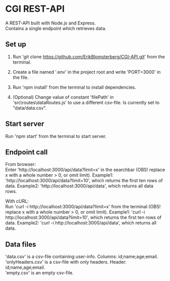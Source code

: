 # CGI REST-API

A REST-API built with Node.js and Express.  
Contains a single endpoint which retrieves data.

## Set up

1. Run 'git clone https://github.com/ErikBlomsterberg/CGI-API.git' from the terminal.

2. Create a file named '.env' in the project root and write 'PORT=3000' in the file.

3. Run 'npm install' from the terminal to install dependencies.

4. (Optional) Change value of constant 'filePath' in 'src\routes\dataRoutes.js' to use a different csv-file. Is currently set to "data/data.csv".

## Start server

Run 'npm start' from the terminal to start server.

## Endpoint call

From browser:  
Enter 'http://localhost:3000/api/data?limit=x' in the searchbar (OBS! replace x with a whole number > 0, or omit limit).
Example1: 'http://localhost:3000/api/data?limit=10', which returns the first ten rows of data. Example2: 'http://localhost:3000/api/data', which returns all data rows.

With cURL:  
Run 'curl -i http://localhost:3000/api/data?limit=x' from the terminal (OBS! replace x with a whole number > 0, or omit limit).
Example1: 'curl -i http://localhost:3000/api/data?limit=10', which returns the first ten rows of data. Example2: 'curl -i http://localhost:3000/api/data', which returns all data.

## Data files

'data.csv' is a csv-file containing user-info. Columns: id;name;age;email.  
'onlyHeaders.csv' is a csv-file with only headers. Header: id;name,age;email.  
'empty.csv' is an empty csv-file.

